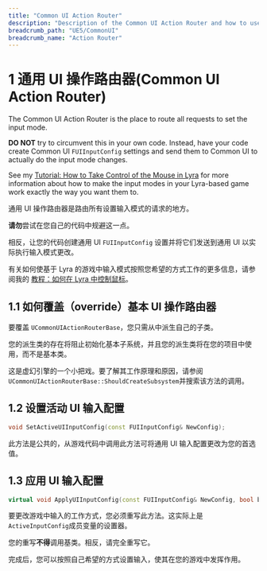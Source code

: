 ```yaml
---
title: "Common UI Action Router"
description: "Description of the Common UI Action Router and how to use it to manage Input Modes in your Common UI based Game."
breadcrumb_path: "UE5/CommonUI"
breadcrumb_name: "Action Router"
---
```


# 1 通用 UI 操作路由器(Common UI Action Router)

The Common UI Action Router is the place to route all requests to set the input mode.

**DO NOT** try to circumvent this in your own code.
Instead, have your code create Common UI `FUIInputConfig` settings and
send them to Common UI to actually do the input mode changes.

See my [Tutorial: How to Take Control of the Mouse in Lyra](/UE5/LyraStarterGame/Tutorials/How-to-Take-Control-of-the-Mouse)
for more information about how to make the input modes in your Lyra-based game
work exactly the way you want them to.

通用 UI 操作路由器是路由所有设置输入模式的请求的地方。

**请勿**尝试在您自己的代码中规避这一点。

相反，让您的代码创建通用 UI `FUIInputConfig` 设置并将它们发送到通用 UI 以实际执行输入模式更改。

有关如何使基于 Lyra 的游戏中输入模式按照您希望的方式工作的更多信息，请参阅我的 [教程：如何在 Lyra 中控制鼠标](/UE5/LyraStarterGame/Tutorials/How-to-Take-Control-of-the-Mouse)。

## 1.1 如何覆盖（override）基本 UI 操作路由器
要覆盖 `UCommonUIActionRouterBase`，您只需从中派生自己的子类。

您的派生类的存在将阻止初始化基本子系统，并且您的派生类将在您的项目中使用，而不是基本类。

这是虚幻引擎的一个小把戏。要了解其工作原理和原因，请参阅`UCommonUIActionRouterBase::ShouldCreateSubsystem`并搜索该方法的调用。


## 1.2 设置活动 UI 输入配置

```c++
void SetActiveUIInputConfig(const FUIInputConfig& NewConfig);
```

此方法是公共的，从游戏代码中调用此方法可将通用 UI 输入配置更改为您的首选值。

## 1.3 应用 UI 输入配置

```c++
virtual void ApplyUIInputConfig(const FUIInputConfig& NewConfig, bool bForceRefresh);
```

要更改游戏中输入的工作方式，您必须重写此方法。这实际上是`ActiveInputConfig`成员变量的设置器。

您的重写**不得**调用基类。相反，请完全重写它。

完成后，您可以按照自己希望的方式设置输入，使其在您的游戏中发挥作用。
